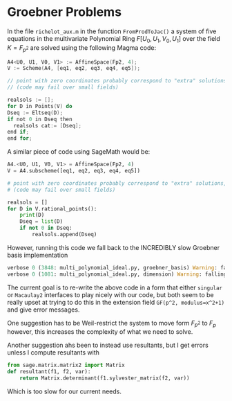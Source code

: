 # Groebner Problems

In the file `richelot_aux.m` in the function `FromProdToJac()` a system of five equations in the multivariate Polynomial Ring $F[U_0, U_1, V_0, U_1]$ over the field $K = F_{p^2}$ are solved using the following Magma code:

```c
A4<U0, U1, V0, V1> := AffineSpace(Fp2, 4);
V := Scheme(A4, [eq1, eq2, eq3, eq4, eq5]);

// point with zero coordinates probably correspond to "extra" solutions, we should be left with 4 sols
// (code may fail over small fields)

realsols := [];
for D in Points(V) do
Dseq := Eltseq(D);
if not 0 in Dseq then
  realsols cat:= [Dseq];
end if;
end for;
```

A similar piece of code using SageMath would be:

```py
A4.<U0, U1, V0, V1> = AffineSpace(Fp2, 4)
V = A4.subscheme([eq1, eq2, eq3, eq4, eq5])

# point with zero coordinates probably correspond to "extra" solutions, we should be left with 4 sols
# (code may fail over small fields)

realsols = []
for D in V.rational_points():
    print(D)
    Dseq = list(D)
    if not 0 in Dseq:
        realsols.append(Dseq)
```

However, running this code we fall back to the INCREDIBLY slow Groebner basis implementation
```py
verbose 0 (3848: multi_polynomial_ideal.py, groebner_basis) Warning: falling back to very slow toy implementation.
verbose 0 (1081: multi_polynomial_ideal.py, dimension) Warning: falling back to very slow toy implementation.
```

The current goal is to re-write the above code in a form that either `singular` or `Macaulay2` interfaces to play nicely with our code, but both seem to be really upset at trying to do this in the extension field `GF(p^2, modulus=x^2+1)` and give error messages.

One suggestion has to be Weil-restrict the system to move form $F_{p^2}$ to $F_p$ however, this increases the complexity of what we need to solve.

Another suggestion ahs been to instead use resultants, but I get errors unless I compute resultants with

```py
from sage.matrix.matrix2 import Matrix 
def resultant(f1, f2, var):
    return Matrix.determinant(f1.sylvester_matrix(f2, var))
```

Which is too slow for our current needs.